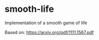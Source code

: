 # smooth-life
Implementation of a smooth game of life

Based on: https://arxiv.org/pdf/1111.1567.pdf
